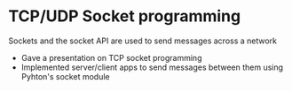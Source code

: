 # TCP/UDP Socket programming

Sockets and the socket API are used to send messages across a network
- Gave a presentation on TCP socket programming
- Implemented server/client apps to send messages between them using Pyhton's socket module
